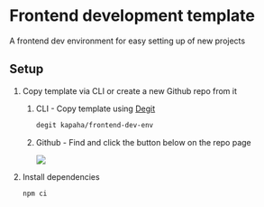 # Frontend development template

A frontend dev environment for easy setting up of new projects

## Setup

1. Copy template via CLI or create a new Github repo from it

    1. CLI - Copy template using [Degit][degit-url]

        ```bash
        degit kapaha/frontend-dev-env
        ```

    2. Github - Find and click the button below on the repo page

        ![][github-template-button-img]

2. Install dependencies

    ```bash
    npm ci
    ```

<!-- Sources -->

[degit-url]: https://github.com/Rich-Harris/degit
[github-template-button-img]: .github/github-template-button.png

